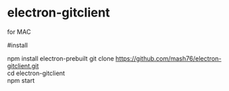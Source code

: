 # electron-gitclient

for MAC  

#install

npm install electron-prebuilt 
git clone https://github.com/mash76/electron-gitclient.git  
cd electron-gitclient  
npm start  
